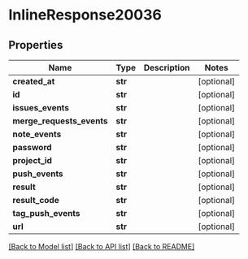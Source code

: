# InlineResponse20036

## Properties
Name | Type | Description | Notes
------------ | ------------- | ------------- | -------------
**created_at** | **str** |  | [optional] 
**id** | **str** |  | [optional] 
**issues_events** | **str** |  | [optional] 
**merge_requests_events** | **str** |  | [optional] 
**note_events** | **str** |  | [optional] 
**password** | **str** |  | [optional] 
**project_id** | **str** |  | [optional] 
**push_events** | **str** |  | [optional] 
**result** | **str** |  | [optional] 
**result_code** | **str** |  | [optional] 
**tag_push_events** | **str** |  | [optional] 
**url** | **str** |  | [optional] 

[[Back to Model list]](../README.md#documentation-for-models) [[Back to API list]](../README.md#documentation-for-api-endpoints) [[Back to README]](../README.md)

